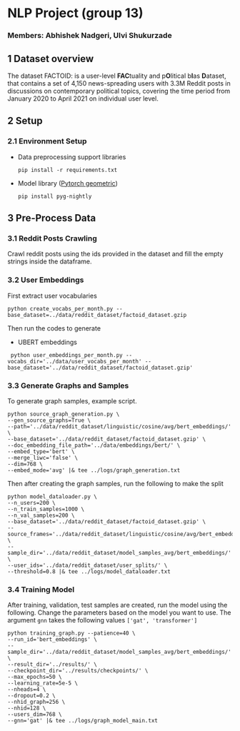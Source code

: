 # NLP Project (group 13)

### Members: Abhishek Nadgeri, Ulvi Shukurzade

## 1 Dataset overview
The dataset FACTOID: is a user-level **FAC**tuality and p**O**litical b**I**as **D**ataset, that contains a set of 4,150 news-spreading users with 3.3M Reddit posts in discussions on contemporary political topics, covering the time period from January 2020 to April 2021 on individual user level.

## 2 Setup

### 2.1 Environment Setup

* Data preprocessing support libraries

    ```pip install -r requirements.txt```

* Model library ([Pytorch geometric](https://github.com/pyg-team/pytorch_geometric#nightly-and-master))

    ```pip install pyg-nightly```

## 3 Pre-Process Data

### 3.1 Reddit Posts Crawling

   Crawl reddit posts using the ids provided in the dataset and fill the empty strings inside the dataframe.  

### 3.2 User Embeddings

  First extract user vocabularies 

  ```
  python create_vocabs_per_month.py --base_dataset=../data/reddit_dataset/factoid_dataset.gzip
  ```

  Then run the codes to generate
          
   * UBERT embeddings

  ```
   python user_embeddings_per_month.py --vocabs_dir='../data/user_vocabs_per_month' --base_dataset='../data/reddit_dataset/factoid_dataset.gzip'
  ```

### 3.3 Generate Graphs and Samples

  To generate graph samples, example script.

  ```
  python source_graph_generation.py \
  --gen_source_graphs=True \
  --path='../data/reddit_dataset/linguistic/cosine/avg/bert_embeddings/' \ 
  --base_dataset='../data/reddit_dataset/factoid_dataset.gzip' \
  --doc_embedding_file_path='../data/embeddings/bert/' \
  --embed_type='bert' \
  --merge_liwc='false' \
  --dim=768 \
  --embed_mode='avg' |& tee ../logs/graph_generation.txt
  ```

  Then after creating the graph samples, run the following to make the split

  ```
  python model_dataloader.py \
  --n_users=200 \
  --n_train_samples=1000 \
  --n_val_samples=200 \
  --base_dataset='../data/reddit_dataset/factoid_dataset.gzip' \
  --source_frames='../data/reddit_dataset/linguistic/cosine/avg/bert_embeddings/source' \
  --sample_dir='../data/reddit_dataset/model_samples_avg/bert_embeddings/' \
  --user_ids='../data/reddit_dataset/user_splits/' \
  --threshold=0.8 |& tee ../logs/model_dataloader.txt
  ```

### 3.4 Training Model

  After training, validation, test samples are created, run the model using the following. Change the parameters based on the model you want to use. The argument `gnn`  takes the following values `['gat', 'transformer']`

  ```
  python training_graph.py --patience=40 \
  --run_id='bert_embeddings' \
  --sample_dir='../data/reddit_dataset/model_samples_avg/bert_embeddings/'  \
  --result_dir='../results/' \
  --checkpoint_dir='../results/checkpoints/' \
  --max_epochs=50 \
  --learning_rate=5e-5 \
  --nheads=4 \
  --dropout=0.2 \
  --nhid_graph=256 \
  --nhid=128 \
  --users_dim=768 \
  --gnn='gat' |& tee ../logs/graph_model_main.txt
  ```
